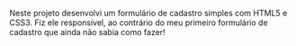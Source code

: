 Neste projeto desenvolvi um formulário de cadastro simples com HTML5 e CSS3. Fiz ele responsível, ao contrário do meu primeiro formulário de cadastro que ainda não sabia como fazer! 